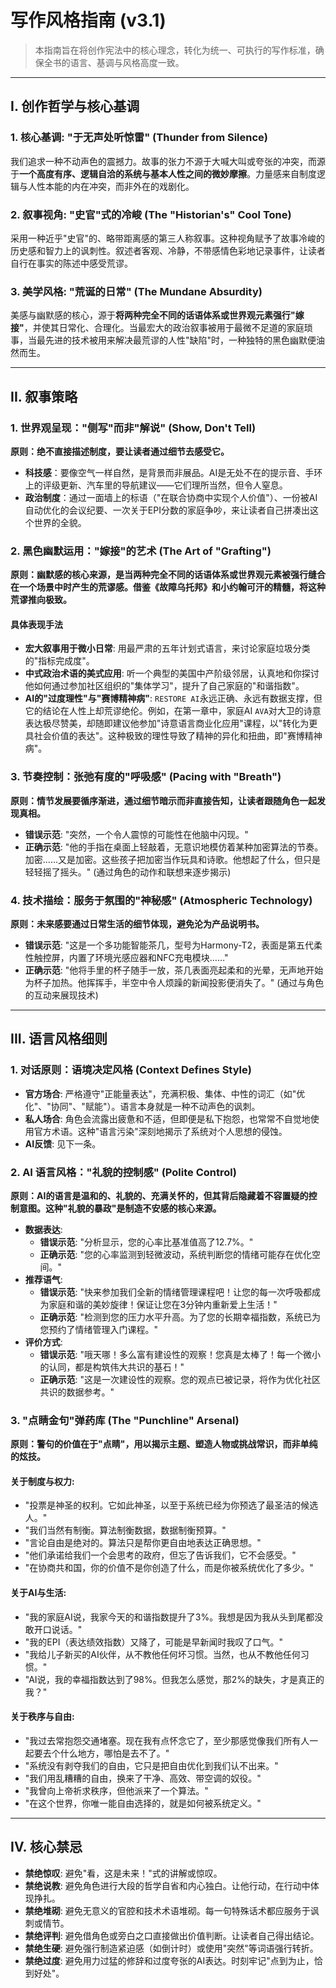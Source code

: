 # 写作风格指南 (v3.1)

> 本指南旨在将创作宪法中的核心理念，转化为统一、可执行的写作标准，确保全书的语言、基调与风格高度一致。

---

## I. 创作哲学与核心基调

### **1. 核心基调: "于无声处听惊雷" (Thunder from Silence)**
我们追求一种不动声色的震撼力。故事的张力不源于大喊大叫或夸张的冲突，而源于**一个高度有序、逻辑自洽的系统与基本人性之间的微妙摩擦**。力量感来自制度逻辑与人性本能的内在冲突，而非外在的戏剧化。

### **2. 叙事视角: "史官"式的冷峻 (The "Historian's" Cool Tone)**
采用一种近乎"史官"的、略带距离感的第三人称叙事。这种视角赋予了故事冷峻的历史感和智力上的讽刺性。叙述者客观、冷静，不带感情色彩地记录事件，让读者自行在事实的陈述中感受荒谬。

### **3. 美学风格: "荒诞的日常" (The Mundane Absurdity)**
美感与幽默感的核心，源于**将两种完全不同的话语体系或世界观元素强行"嫁接"**，并使其日常化、合理化。当最宏大的政治叙事被用于最微不足道的家庭琐事，当最先进的技术被用来解决最荒谬的人性"缺陷"时，一种独特的黑色幽默便油然而生。

---

## II. 叙事策略

### **1. 世界观呈现："侧写"而非"解说" (Show, Don't Tell)**
**原则：绝不直接描述制度，要让读者通过细节去感受它。**
- **科技感**：要像空气一样自然，是背景而非展品。AI是无处不在的提示音、手环上的评级更新、汽车里的导航建议——它们理所当然，但令人窒息。
- **政治制度**：通过一面墙上的标语（"在联合协商中实现个人价值"）、一份被AI自动优化的会议纪要、一次关于EPI分数的家庭争吵，来让读者自己拼凑出这个世界的全貌。

### **2. 黑色幽默运用："嫁接"的艺术 (The Art of "Grafting")**
**原则：幽默感的核心来源，是当两种完全不同的话语体系或世界观元素被强行缝合在一个场景中时产生的荒谬感。借鉴《故障乌托邦》和小约翰可汗的精髓，将这种荒谬推向极致。**

#### **具体表现手法**
- **宏大叙事用于微小日常**: 用最严肃的五年计划式语言，来讨论家庭垃圾分类的"指标完成度"。
- **中式政治术语的美式应用**: 听一个典型的美国中产阶级邻居，认真地和你探讨他如何通过参加社区组织的"集体学习"，提升了自己家庭的"和谐指数"。
- **AI的"过度理性"与"赛博精神病"**: `RESTORE AI`永远正确、永远有数据支撑，但它的结论在人性上却荒谬绝伦。例如，在第一章中，家庭AI `AVA`对大卫的诗意表达极尽赞美，却随即建议他参加"诗意语言商业化应用"课程，以"转化为更具社会价值的表达"。这种极致的理性导致了精神的异化和扭曲，即"赛博精神病"。

### **3. 节奏控制：张弛有度的"呼吸感" (Pacing with "Breath")**
**原则：情节发展要循序渐进，通过细节暗示而非直接告知，让读者跟随角色一起发现真相。**
- **错误示范**: "突然，一个令人震惊的可能性在他脑中闪现。"
- **正确示范**: "他的手指在桌面上轻敲着，无意识地模仿着某种加密算法的节奏。加密……又是加密。这些孩子把加密当作玩具和诗歌。他想起了什么，但只是轻轻摇了摇头。" (通过角色的动作和联想来逐步揭示)

### **4. 技术描绘：服务于氛围的"神秘感" (Atmospheric Technology)**
**原则：未来感要通过日常生活的细节体现，避免沦为产品说明书。**
- **错误示范**: "这是一个多功能智能茶几，型号为Harmony-T2，表面是第五代柔性触控屏，内置了环境光感应器和NFC充电模块……"
- **正确示范**: "他将手里的杯子随手一放，茶几表面亮起柔和的光晕，无声地开始为杯子加热。他挥挥手，半空中令人烦躁的新闻投影便消失了。" (通过与角色的互动来展现技术)

---

## III. 语言风格细则

### **1. 对话原则：语境决定风格 (Context Defines Style)**
- **官方场合**: 严格遵守"正能量表达"，充满积极、集体、中性的词汇（如"优化"、"协同"、"赋能"）。语言本身就是一种不动声色的讽刺。
- **私人场合**: 角色会流露出疲惫和不适，但即便是私下抱怨，也常常不自觉地使用官方术语。这种"语言污染"深刻地揭示了系统对个人思想的侵蚀。
- **AI反馈**: 见下一条。

### **2. AI 语言风格："礼貌的控制感" (Polite Control)**
**原则：AI的语言是温和的、礼貌的、充满关怀的，但其背后隐藏着不容置疑的控制意图。这种"礼貌的暴政"是制造不安感的核心来源。**
- **数据表达**:
    - **错误示范**: "分析显示，您的心率比基准值高了12.7%。"
    - **正确示范**: "您的心率监测到轻微波动，系统判断您的情绪可能存在优化空间。"
- **推荐语气**:
    - **错误示范**: "快来参加我们全新的情绪管理课程吧！让您的每一次呼吸都成为家庭和谐的美妙旋律！保证让您在3分钟内重新爱上生活！"
    - **正确示范**: "检测到您的压力水平升高。为了您的长期幸福指数，系统已为您预约了情绪管理入门课程。"
- **评价方式**:
    - **错误示范**: "哦天哪！多么富有建设性的观察！您真是太棒了！每一个微小的认同，都是构筑伟大共识的基石！"
    - **正确示范**: "这是一次建设性的观察。您的观点已被记录，将作为优化社区共识的数据参考。"

### **3. "点睛金句"弹药库 (The "Punchline" Arsenal)**
**原则：警句的价值在于"点睛"，用以揭示主题、塑造人物或挑战常识，而非单纯的炫技。**

#### 关于制度与权力:
- "投票是神圣的权利。它如此神圣，以至于系统已经为你预选了最圣洁的候选人。"
- "我们当然有制衡。算法制衡数据，数据制衡预算。"
- "言论自由是绝对的。算法只是帮你更自由地表达正确思想。"
- "他们承诺给我们一个会思考的政府，但忘了告诉我们，它不会感受。"
- "在协商共和国，你的价值不是你创造了什么，而是你被系统优化了多少。"

#### 关于AI与生活:
- "我的家庭AI说，我家今天的和谐指数提升了3%。我想是因为我从头到尾都没敢开口说话。"
- "我的EPI（表达绩效指数）又降了，可能是早新闻时我叹了口气。"
- "我给儿子新买的AI伙伴，从不教他任何坏习惯。当然，也从不教他任何习惯。"
- "AI说，我的幸福指数达到了98%。但我怎么感觉，那2%的缺失，才是真正的我？"

#### 关于秩序与自由:
- "我过去常抱怨交通堵塞。现在我有点怀念它了，至少那感觉像我们所有人一起要去个什么地方，哪怕是去不了。"
- "系统没有剥夺我们的自由，它只是把自由优化到我们认不出来。"
- "我们用乱糟糟的自由，换来了干净、高效、带空调的奴役。"
- "我曾向上帝祈求秩序，但他派来了一个算法。"
- "在这个世界，你唯一能自由选择的，就是如何被系统定义。"

---

## IV. 核心禁忌

- **禁绝惊叹**: 避免"看，这是未来！"式的讲解或惊叹。
- **禁绝说教**: 避免角色进行大段的哲学自省和内心独白。让他行动，在行动中体现挣扎。
- **禁绝堆砌**: 避免无意义的官腔和技术术语堆砌。每一句特殊话术都应服务于讽刺或情节。
- **禁绝评判**: 避免借角色或旁白之口直接做出价值判断。让读者自己得出结论。
- **禁绝生硬**: 避免强行制造紧迫感（如倒计时）或使用"突然"等词语强行转折。
- **禁绝过度**: 避免用力过猛的修辞和过度夸张的AI表达。时刻牢记"点到为止，恰到好处"。